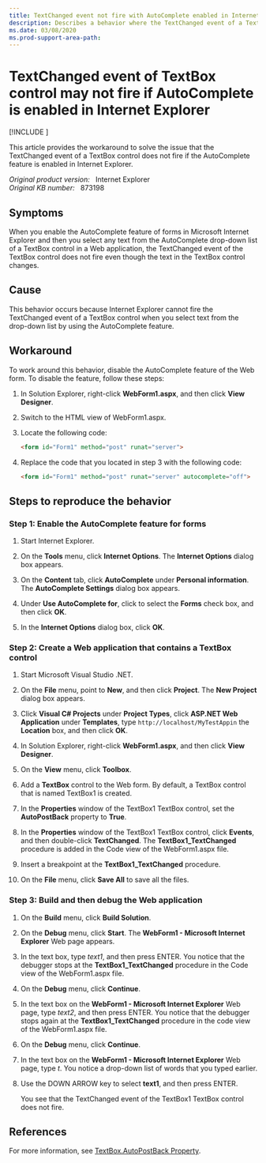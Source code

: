 ```yaml
---
title: TextChanged event not fire with AutoComplete enabled in Internet Explorer
description: Describes a behavior where the TextChanged event of a TextBox control does not fire when you select the text from the AutoComplete list in the Internet Explorer even if the text in the TextBox control changes.
ms.date: 03/08/2020
ms.prod-support-area-path: 
---
```

# TextChanged event of TextBox control may not fire if AutoComplete is enabled in Internet Explorer

[!INCLUDE [](../includes/browsers-important.md)]

This article provides the workaround to solve the issue that the TextChanged event of a TextBox control does not fire if the AutoComplete feature is enabled in Internet Explorer.

_Original product version:_ &nbsp; Internet Explorer  
_Original KB number:_ &nbsp; 873198

## Symptoms

When you enable the AutoComplete feature of forms in Microsoft Internet Explorer and then you select any text from the AutoComplete drop-down list of a TextBox control in a Web application, the TextChanged event of the TextBox control does not fire even though the text in the TextBox control changes.

## Cause

This behavior occurs because Internet Explorer cannot fire the TextChanged event of a TextBox control when you select text from the drop-down list by using the AutoComplete feature.

## Workaround

To work around this behavior, disable the AutoComplete feature of the Web form. To disable the feature, follow these steps:

1. In Solution Explorer, right-click **WebForm1.aspx**, and then click **View Designer**.

2. Switch to the HTML view of WebForm1.aspx.

3. Locate the following code:

   ```aspx
   <form id="Form1" method="post" runat="server">
   ```

4. Replace the code that you located in step 3 with the following code:

   ```aspx
   <form id="Form1" method="post" runat="server" autocomplete="off">
   ```

## Steps to reproduce the behavior

### Step 1: Enable the AutoComplete feature for forms

1. Start Internet Explorer.

2. On the **Tools** menu, click **Internet Options**. The **Internet Options** dialog box appears.

3. On the **Content** tab, click **AutoComplete** under **Personal information**. The **AutoComplete Settings** dialog box appears.

4. Under **Use AutoComplete for**, click to select the **Forms** check box, and then click **OK**.

5. In the **Internet Options** dialog box, click **OK**.

### Step 2: Create a Web application that contains a TextBox control

1. Start Microsoft Visual Studio .NET.

2. On the **File** menu, point to **New**, and then click **Project**. The **New Project** dialog box appears.

3. Click **Visual C# Projects** under **Project Types**, click **ASP.NET Web Application** under **Templates**, type `http://localhost/MyTestAppin` the **Location** box, and then click **OK**.

4. In Solution Explorer, right-click **WebForm1.aspx**, and then click **View Designer**.

5. On the **View** menu, click **Toolbox**.

6. Add a **TextBox** control to the Web form. By default, a TextBox control that is named TextBox1 is created.

7. In the **Properties** window of the TextBox1 TextBox control, set the **AutoPostBack** property to **True**.

8. In the **Properties** window of the TextBox1 TextBox control, click **Events**, and then double-click **TextChanged**. The **TextBox1_TextChanged** procedure is added in the Code view of the WebForm1.aspx file.

9. Insert a breakpoint at the **TextBox1_TextChanged** procedure.

10. On the **File** menu, click **Save All** to save all the files.

### Step 3: Build and then debug the Web application

1. On the **Build** menu, click **Build Solution**.

2. On the **Debug** menu, click **Start**. The **WebForm1 - Microsoft Internet Explorer** Web page appears.

3. In the text box, type *text1*, and then press ENTER. You notice that the debugger stops at the **TextBox1_TextChanged** procedure in the Code view of the WebForm1.aspx file.

4. On the **Debug** menu, click **Continue**.

5. In the text box on the **WebForm1 - Microsoft Internet Explorer** Web page, type *text2*, and then press ENTER. You notice that the debugger stops again at the **TextBox1_TextChanged** procedure in the code view of the WebForm1.aspx file.

6. On the **Debug** menu, click **Continue**.

7. In the text box on the **WebForm1 - Microsoft Internet Explorer** Web page, type *t*. You notice a drop-down list of words that you typed earlier.

8. Use the DOWN ARROW key to select **text1**, and then press ENTER.

   You see that the TextChanged event of the TextBox1 TextBox control does not fire.

## References

For more information, see [TextBox.AutoPostBack Property](/dotnet/api/system.web.ui.webcontrols.textbox.autopostback).
